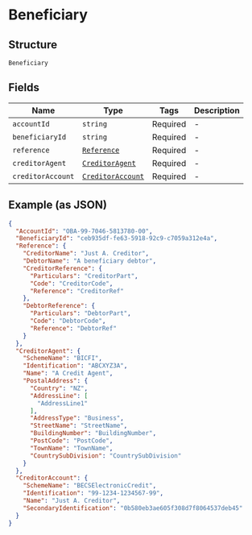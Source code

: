 
# Beneficiary

## Structure

`Beneficiary`

## Fields

| Name | Type | Tags | Description |
|  --- | --- | --- | --- |
| `accountId` | `string` | Required | - |
| `beneficiaryId` | `string` | Required | - |
| `reference` | [`Reference`](../../doc/models/reference.md) | Required | - |
| `creditorAgent` | [`CreditorAgent`](../../doc/models/creditor-agent.md) | Required | - |
| `creditorAccount` | [`CreditorAccount`](../../doc/models/creditor-account.md) | Required | - |

## Example (as JSON)

```json
{
  "AccountId": "OBA-99-7046-5813780-00",
  "BeneficiaryId": "ceb935df-fe63-5918-92c9-c7059a312e4a",
  "Reference": {
    "CreditorName": "Just A. Creditor",
    "DebtorName": "A beneficiary debtor",
    "CreditorReference": {
      "Particulars": "CreditorPart",
      "Code": "CreditorCode",
      "Reference": "CreditorRef"
    },
    "DebtorReference": {
      "Particulars": "DebtorPart",
      "Code": "DebtorCode",
      "Reference": "DebtorRef"
    }
  },
  "CreditorAgent": {
    "SchemeName": "BICFI",
    "Identification": "ABCXYZ3A",
    "Name": "A Credit Agent",
    "PostalAddress": {
      "Country": "NZ",
      "AddressLine": [
        "AddressLine1"
      ],
      "AddressType": "Business",
      "StreetName": "StreetName",
      "BuildingNumber": "BuildingNumber",
      "PostCode": "PostCode",
      "TownName": "TownName",
      "CountrySubDivision": "CountrySubDivision"
    }
  },
  "CreditorAccount": {
    "SchemeName": "BECSElectronicCredit",
    "Identification": "99-1234-1234567-99",
    "Name": "Just A. Creditor",
    "SecondaryIdentification": "0b580eb3ae605f308d7f8064537deb45"
  }
}
```


